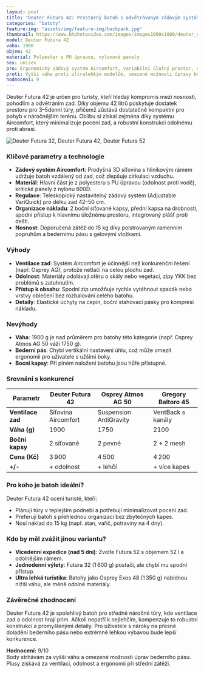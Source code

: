 ```yaml
---
layout: post
title: "Deuter Futura 42: Prostorný batoh s odvětrávaným zádovým systémem pro vícedenní túry"
categories: "batohy"
feature-img: "assets/img/feature-img/backpack.jpg"
thumbnail: https://www.bhphotovideo.com/images/images1000x1000/deuter_sport_34294_3370_futura_pro_42_backpack_1171759.jpg
model: Deuter Futura 42
vaha: 1900
objem: 42
material: Polyester s PU úpravou, nylonové panely
sex: unisex
pro: Ergonomický zádový systém Aircomfort, variabilní úložný prostor, odolné komponenty
proti: Vyšší váha proti ultralehkým modelům, omezené možnosti úpravy bederního pásu
hodnoceni: 9
---
```



Deuter Futura 42 je určen pro turisty, kteří hledají kompromis mezi nosností, pohodlím a odvětráním zad. Díky objemu 42 litrů poskytuje dostatek prostoru pro 3–5denní túry, přičemž zůstává dostatečně kompaktní pro pohyb v náročnějším terénu. Oblibu si získal zejména díky systému Aircomfort, který minimalizuje pocení zad, a robustní konstrukci odolnému proti abrasi.

![Deuter Futura 32, Deuter Futura 42, Deuter Futura 52](https://res.cloudinary.com/dvwv5cne3/image/fetch/w_auto,h_450,c_fill,g_auto,f_auto,q_auto/https://www.bhphotovideo.com/images/images1000x1000/deuter_sport_34294_3370_futura_pro_42_backpack_1171759.jpg)

### Klíčové parametry a technologie

- **Zádový systém Aircomfort**: Prodyšná 3D síťovina s hliníkovým rámem udržuje batoh vzdálený od zad, což zlepšuje cirkulaci vzduchu.
- **Materiál**: Hlavní část je z polyesteru s PU úpravou (odolnost proti vodě), kritické panely z nylonu 600D.
- **Regulace**: Teleskopický nastavitelný zádový systém (Adjustable VariQuick) pro délku zad 42–50 cm.
- **Organizace nákladu**: 2 boční síťované kapsy, přední kapsa na drobnosti, spodní přístup k hlavnímu úložnému prostoru, integrovaný plášť proti dešti.
- **Nosnost**: Doporučená zátěž do 15 kg díky polstrovaným ramenním popruhům a bedernímu pásu s gelovými vložkami.

### Výhody

- **Ventilace zad**: Systém Aircomfort je účinnější než konkurenční řešení (např. Osprey AG), protože netlačí na celou plochu zad.
- **Odolnost**: Materiály odolávají otěru o skály nebo vegetaci, zipy YKK bez problémů s zatuhnutím.
- **Přístup k obsahu**: Spodní zip umožňuje rychle vytáhnout spacák nebo vrstvy oblečení bez rozbalování celého batohu.
- **Detaily**: Elastické úchyty na cepín, boční stahovací pásky pro kompresi nákladu.

### Nevýhody

- **Váha**: 1900 g je nad průměrem pro batohy této kategorie (např. Osprey Atmos AG 50 váží 1750 g).
- **Bederní pás**: Chybí vertikální nastavení úhlu, což může omezit ergonomii pro uživatele s užšími boky.
- **Bocní kapsy**: Při plném naložení batohu jsou hůře přístupné.

### Srovnání s konkurencí

| Parametr          | Deuter Futura 42 | Osprey Atmos AG 50 | Gregory Baltoro 45 |
|-------------------|------------------|---------------------|---------------------|
| **Ventilace zad** | Síťovina Aircomfort | Suspension AntiGravity | VentBack s kanály |
| **Váha (g)**      | 1900             | 1750                | 2100               |
| **Boční kapsy**   | 2 síťované       | 2 pevné             | 2 + 2 mesh         |
| **Cena (Kč)**     | 3 900            | 4 500               | 4 200              |
| **\+/\-**         | \+ odolnost      | \+ lehčí            | \+ více kapes      |

### Pro koho je batoh ideální?

Deuter Futura 42 ocení turisté, kteří:

- Plánují túry v teplejším podnebí a potřebují minimalizovat pocení zad.
- Preferují batoh s přehlednou organizací bez zbytečných kapes.
- Nosí náklad do 15 kg (např. stan, vařič, potraviny na 4 dny).

### Kdo by měl zvážit jinou variantu?

- **Vícedenní expedice (nad 5 dní)**: Zvolte Futura 52 s objemem 52 l a odolnějším rámem.
- **Jednodenní výlety**: Futura 32 (1 600 g) postačí, ale chybí mu spodní přístup.
- **Ultra lehká turistika**: Batohy jako Osprey Exos 48 (1 350 g) nabídnou nižší váhu, ale méně odolné materiály.

### Závěrečné zhodnocení

Deuter Futura 42 je spolehlivý batoh pro středně náročné túry, kde ventilace zad a odolnost hrají prim. Ačkoli nepatří k nejlehčím, kompenzuje to robustní konstrukcí a promyšlenými detaily. Pro uživatele s nároky na přesné doladění bederního pásu nebo extrémně lehkou výbavou bude lepší konkurence.

**Hodnocení:** 9/10  
Body strhávám za vyšší váhu a omezené možnosti úprav bederního pásu. Plusy získává za ventilaci, odolnost a ergonomii při střední zátěži.
